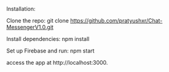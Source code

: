 Installation:

Clone the repo:
git clone https://github.com/pratyushxr/Chat-MessengerV1.0.git

Install dependencies:
npm install

Set up Firebase and run:
npm start

access the app at http://localhost:3000.
